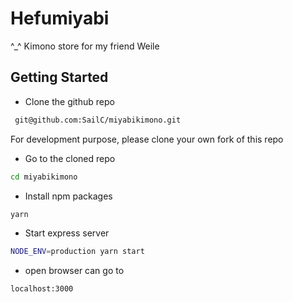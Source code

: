 Hefumiyabi
===================

^_^ Kimono store for my friend Weile

Getting Started
---------------

- Clone the github repo
 ```bash
  git@github.com:SailC/miyabikimono.git
 ```
 For development purpose, please clone your own fork of this repo

- Go to the cloned repo
 ```bash
 cd miyabikimono
 ```

- Install npm packages
 ```bash
 yarn
 ```

- Start express server
 ```bash
 NODE_ENV=production yarn start
 ```

- open browser can go to
 ```bash
 localhost:3000
 ```
